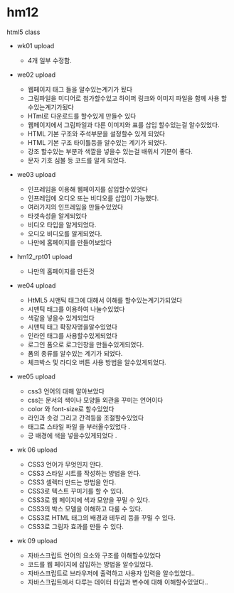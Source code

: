 # hm12
html5 class 


- wk01 upload
  - 4개 일부 수정함.



- we02 upload
  - 웹페이지 태그 들을 알수있는계기가 됬다
  - 그림파일을 미디어로 첨가할수있고 하이퍼 링크와 이미지 파일을 함께 사용 할수있는계기가됬다
  - HTml로 다운로드를 할수있게 만들수 있다
  - 웹페이지에서 그림파일과 다른 이미지와 표를 삽입 할수있는걸 알수있었다.
  - HTML 기본 구조와 주석부분을 설정할수 있게 되었다
  - HTML 기본 구조 타이틀등을 알수있는 계기가 되었다.
  - 강조 할수있는 부분과 색깔을 넣을수 있는걸 배워서 기분이 좋다.
  - 문자 기호 심볼 등 코드를 알게 되었다.

- we03 upload 
  - 인프레임을 이용해 웹페이지를 삽입할수있엇다
  - 인프레임에 오디오 또는 비디오를 삽입이 가능했다.
  - 여러가지의 인프레임을 만들수있었다
  - 타겟속성을 알게되었다
  - 비디오 타입을 알게되었다.
  - 오디오 비디오를 알게되었다.
  - 나만에 홈페이지를 만들어보았다
  
- hm12_rpt01 upload
  - 나만의 홈페이지를 만든것
  
- we04 upload
  - HtML5 시맨틱 태그에 대해서 이해를 할수있는계기가되었다
  - 시맨틱 태그를 이용하여 나눌수있었다
  - 색갈을 넣을수 있게되었다
  - 시맨틱 태그 확장자명을알수있었다
  - 인라인 태그를 사용할수있게되었다
  - 로그인 폼으로 로그인창을 만들수있게되었다.
  - 폼의 종류를 알수있는 계기가 되었다.
  - 체크박스 및 라디오 버튼 사용 방법을 알수있게되었다.
  
  
- we05 upload
    - css3 언어의 대해 알아보았다
    - css는 문서의 색이나 모양들 외관을 꾸미는 언어이다 
    - color 와 font-size로 할수있었다 
    - 라인과 솟겅 그리고 간격등을 조절할수있었다 
    - 태그로 스타일 파일 을 부러올수있었다 .
    - 긍 배경에 색을 넣을수있게되었다 .
    
    
- wk 06 upload
    - CSS3 언어가 무엇인지 안다.
    - CSS3 스타일 시트를 작성하는 방법을 안다.
    - CSS3 셀렉터 만드는 방법을 안다.
    - CSS3로 텍스트 꾸미기를 할 수 있다. 
    - CSS3로 웹 페이지에 색과 모양을 꾸밀 수 있다.
    - CSS3의 박스 모델을 이해하고 다룰 수 있다.
    - CSS3로 HTML 태그의 배경과 테두리 등을 꾸밀 수 있다.
    - CSS3로 그림자 효과를 만들 수 있다.
    
 - wk 09 upload
    - 자바스크립트 언어의 요소와 구조를 이해할수있었다  
    - 코드를 웹 페이지에 삽입하는 방법을 알수있었다. 
    - 자바스크립트로 브라우저에 출력하고 사용자 입력을 알수있었다..
    - 자바스크립트에서 다루는 데이터 타입과 변수에 대해 이해할수있었다..


